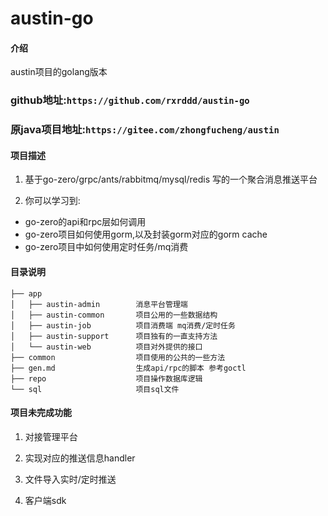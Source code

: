 # austin-go

#### 介绍

austin项目的golang版本
### github地址:`https://github.com/rxrddd/austin-go`
  
### 原java项目地址:`https://gitee.com/zhongfucheng/austin`




#### 项目描述

1. 基于go-zero/grpc/ants/rabbitmq/mysql/redis 写的一个聚合消息推送平台
  
2. 你可以学习到:
  
  - go-zero的api和rpc层如何调用
  - go-zero项目如何使用gorm,以及封装gorm对应的gorm cache
  - go-zero项目中如何使用定时任务/mq消费

#### 目录说明

```
├── app  
│   ├── austin-admin        消息平台管理端  
│   ├── austin-common       项目公用的一些数据结构  
│   ├── austin-job          项目消费端 mq消费/定时任务  
│   ├── austin-support      项目独有的一直支持方法  
│   └── austin-web          项目对外提供的接口  
├── common                  项目使用的公共的一些方法  
├── gen.md                  生成api/rpc的脚本 参考goctl  
├── repo                    项目操作数据库逻辑  
└── sql                     项目sql文件  
```

#### 项目未完成功能

1. 对接管理平台
  
2. 实现对应的推送信息handler
  
3. 文件导入实时/定时推送
  
4. 客户端sdk
